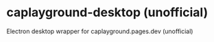 # caplayground-desktop (unofficial)
Electron desktop wrapper for caplayground.pages.dev (unofficial)
